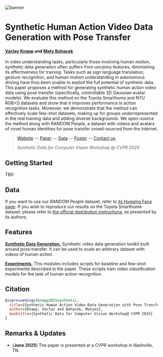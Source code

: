 ![banner](https://github.com/user-attachments/assets/1e6b6bd1-93ba-4658-b014-b9ab43c6badb)

# Synthetic Human Action Video Data Generation with Pose Transfer

#### [Vaclav Knapp](https://vaclavknapp.github.io) and [Maty Bohacek](https://www.matyasbohacek.com)

In video understanding tasks, particularly those involving human motion, synthetic data generation often suffers from uncanny features, diminishing its effectiveness for training. Tasks such as sign language translation, gesture recognition, and human motion understanding in autonomous driving have thus been unable to exploit the full potential of synthetic data. This paper proposes a method for generating synthetic human action video data using pose transfer (specifically, controllable 3D Gaussian avatar models). We evaluate this method on the Toyota Smarthome and NTU RGB+D datasets and show that it improves performance in action recognition tasks. Moreover, we demonstrate that the method can effectively scale few-shot datasets, making up for groups underrepresented in the real training data and adding diverse backgrounds. We open-source the method along with RANDOM People, a dataset with videos and avatars of novel human identities for pose transfer crowd-sourced from the internet.

> [Website](https://synthetic-human-action.github.io) — [Paper](https://openreview.net/pdf?id=KTXL0idiky) — [Data](https://huggingface.co/datasets/matybohacek/RANDOM-People) — [Poster]() — [Contact us](mailto:maty-at-stanford-dot-edu)
> 
> _Synthetic Data for Computer Vision Workshop @ CVPR 2025_

## Getting Started

TBD

## Data

If you want to use our _RANDOM People_ dataset, refer to [its Hugging Face page](https://huggingface.co/datasets/matybohacek/RANDOM-People). If you wish to reproduce our results on the Toyota Smarthome dataset, please refer to [the official distribution instructions](https://project.inria.fr/toyotasmarthome/), as presented by its authors.

## Features

[**Synthetic Data Generation.**](synthetic_data_generation/) Synthetic video data generation toolkit built around pose transfer. It can be used to scale an arbitrary dataset with videos of human action.

[**Experiments.**](experiments/) This modules includes scripts for baseline and few-shot experiments described in the paper. These scripts train video classification models for the task of human action recognition.

## Citation

```bibtex
@inproceedings{knapp2025synthetic,
  title={Synthetic Human Action Video Data Generation with Pose Transfer},
  author={Knapp, Vaclav and Bohacek, Matyas},
  booktitle={Synthetic Data for Computer Vision Workshop@ CVPR 2025}
}
```

## Remarks & Updates

- (**June 2025**) The paper is presented at a CVPR workshop in Nashville, TN.
